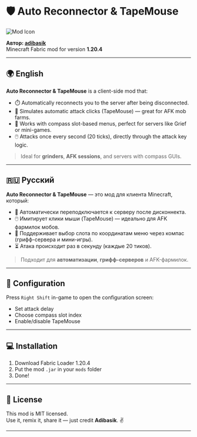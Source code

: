 # 🛡️ Auto Reconnector & TapeMouse

![Mod Icon](https://raw.githubusercontent.com/adibasik/FarmLink/main/assets/autoreconnector/icon.png)

**Автор: [adibasik]([https://github.com/Takaranoao](https://github.com/adibasik))**  
Minecraft Fabric mod for version **1.20.4**

---

## 🌍 English

**Auto Reconnector & TapeMouse** is a client-side mod that:

- ⏱️ Automatically reconnects you to the server after being disconnected.
- 🐁 Simulates automatic attack clicks (TapeMouse) — great for AFK mob farms.
- 🧭 Works with compass slot-based menus, perfect for servers like Grief or mini-games.
- 🖱️ Attacks once every second (20 ticks), directly through the attack key logic.

> Ideal for **grinders**, **AFK sessions**, and servers with compass GUIs.

---

## 🇷🇺 Русский

**Auto Reconnector & TapeMouse** — это мод для клиента Minecraft, который:

- 🔁 Автоматически переподключается к серверу после дисконнекта.
- 🖱️ Имитирует клики мыши (TapeMouse) — идеально для AFK фармилок мобов.
- 🧭 Поддерживает выбор слота по координатам меню через компас (грифф-сервера и мини-игры).
- ⏳ Атака происходит раз в секунду (каждые 20 тиков).

> Подходит для **автоматизации**, **грифф-серверов** и AFK-фармилок.

---

## 🔧 Configuration

Press `Right Shift` in-game to open the configuration screen:
- Set attack delay
- Choose compass slot index
- Enable/disable TapeMouse

---

## 💻 Installation

1. Download Fabric Loader 1.20.4
2. Put the mod `.jar` in your `mods` folder
3. Done!

---

## 📎 License

This mod is MIT licensed.  
Use it, remix it, share it — just credit **Adibasik**. ✌️

---
